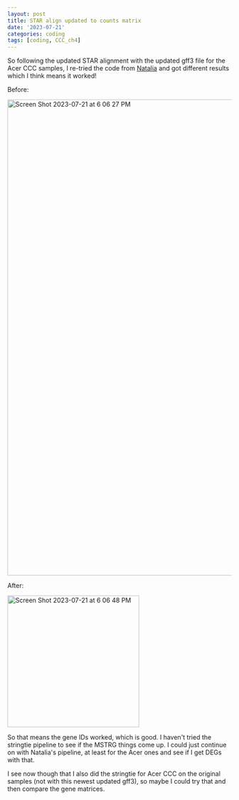 ```yaml
---
layout: post
title: STAR align updated to counts matrix
date: '2023-07-21'
categories: coding
tags: [coding, CCC_ch4]
---
```


So following the updated STAR alignment with the updated gff3 file for the Acer CCC samples, I re-tried the code from [Natalia](https://github.com/ademerlis/ademerlis.github.io/blob/master/_posts/2023-06-29_STARoutputtoreadcounts.md) and got different results which I think means it worked!

Before:

<img width="1070" alt="Screen Shot 2023-07-21 at 6 06 27 PM" src="https://github.com/ademerlis/ademerlis.github.io/assets/56000927/2d8251aa-3156-42ce-b669-658608ca5fb6">

After:

<img width="296" alt="Screen Shot 2023-07-21 at 6 06 48 PM" src="https://github.com/ademerlis/ademerlis.github.io/assets/56000927/709233f1-62ba-4b6d-9973-e92c77417b63">

So that means the gene IDs worked, which is good. I haven't tried the stringtie pipeline to see if the MSTRG things come up. I could just continue on with Natalia's pipeline, at least for the Acer ones and see if I get DEGs with that.

I see now though that I also did the stringtie for Acer CCC on the original samples (not with this newest updated gff3), so maybe I could try that and then compare the gene matrices. 

